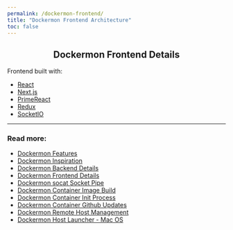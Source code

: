 ```yaml
---
permalink: /dockermon-frontend/
title: "Dockermon Frontend Architecture"
toc: false
---
```


<h2 align="center">
 Dockermon Frontend Details
</h2>


Frontend built with:
- [React](https://reactjs.org)
- [Next.js](https://nextjs.org)
- [PrimeReact](https://www.primefaces.org/primereact)
- [Redux](https://redux.js.org/)
- [SocketIO](https://socket.io)



<hr />

### Read more:

- [Dockermon Features](/dockermon/dockermon-features)
- [Dockermon Inspiration](/dockermon/dockermon-inspiration)
- [Dockermon Backend Details](/dockermon/dockermon-backend)
- [Dockermon Frontend Details](/dockermon/dockermon-frontend)
- [Dockermon socat Socket Pipe](/dockermon/dockermon-socat)
- [Dockermon Container Image Build](/dockermon/dockermon-container-build)
- [Dockermon Container Init Process](/dockermon/dockermon-container-init)
- [Dockermon Container Github Updates](/dockermon/dockermon-remote-updates)
- [Dockermon Remote Host Management](/dockermon/dockermon-container-remote-hosts)
- [Dockermon Host Launcher - Mac OS](/dockermon/dockermon-host-launcher)
